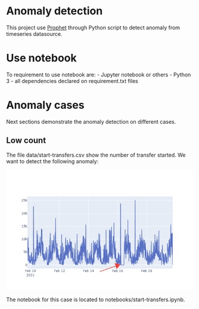 # Anomaly detection

This project use [Prophet](https://facebook.github.io/prophet/) through Python script to detect anomaly from timeseries datasource.

# Use notebook

To requirement to use notebook are:
    - Jupyter notebook or others
        - Python 3
        - all dependencies declared on requirement.txt files

# Anomaly cases

Next sections demonstrate the anomaly detection on different cases.

## Low count

The file data/start-transfers.csv show the number of transfer started. We want to detect the following anomaly:

![start transfers](images/start-transfers-chart.png)

The notebook for this case is located to notebooks/start-transfers.ipynb.



